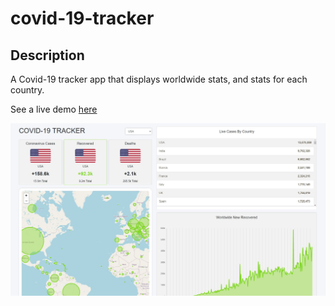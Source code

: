 # covid-19-tracker

## Description

A Covid-19 tracker app that displays worldwide stats, and stats for each country.

See a live demo [here](https://covid-19-tracker-app1.netlify.app/)

![Screenshot](/public/images/home.jpg)
